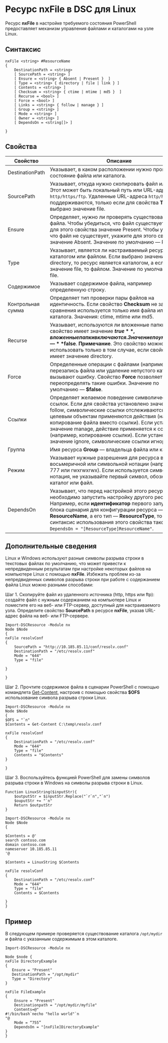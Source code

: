 # Ресурс nxFile в DSC для Linux

Ресурс **nxFile** в настройке требуемого состояния PowerShell предоставляет механизм управления файлами и каталогами на узле Linux.

## Синтаксис

```
nxFile <string> #ResourceName
{
    DestinationPath = <string>
    [ SourcePath = <string> ]
    [ Ensure = <string> { Absent | Present }  ]
    [ Type = <string> { directory | file | link } ]
    [ Contents = <string> ]
    [ Checksum = <string> { ctime | mtime | md5 }  ]
    [ Recurse = <bool> ]
    [ Force = <bool> ]
    [ Links = <string> { follow | manage } ]
    [ Group = <string> ]
    [ Mode = <string> ]
    [ Owner = <string> ]
    [ DependsOn = <string[]> ]

}
```

## Свойства

|  Свойство |  Описание | 
|---|---|
| DestinationPath| Указывает, в каком расположении нужно проверить состояние файла или каталога.| 
| SourcePath| Указывает, откуда нужно скопировать файл или папку. Этот может быть локальный путь или URL-адрес `http/https/ftp`. Удаленные URL-адреса `http/https/ftp` поддерживаются, только если для свойства **Type** выбрано значение file.| 
| Ensure| Определяет, нужно ли проверять существование файла. Чтобы убедиться, что файл существует, укажите для этого свойства значение Present. Чтобы убедиться, что файл не существует, укажите для этого свойства значение Absent. Значение по умолчанию — Present.| 
| Type| Указывает, является ли настраиваемый ресурс каталогом или файлом. Если выбрано значение directory, то ресурс является каталогом, а если значение file, то файлом. Значение по умолчанию — file.| 
| Содержимое| Указывает содержимое файла, например определенную строку.| 
| Контрольная сумма| Определяет тип проверки пары файлов на идентичность. Если свойство **Checksum** не задано, для сравнения используется только имя файла или каталога. Значения: ctime, mtime или md5.| 
| Recurse| Указывает, используются ли вложенные папки. Если свойство имеет значение **$true**, вложенные папки включаются. Значение по умолчанию — **$false**. **Примечание**. Это свойство можно использовать только в том случае, если свойство **Type** имеет значение directory.| 
| Force| Определенные операции с файлами (например, перезапись файла или удаление непустого каталога) вызывают ошибку. Свойство **Force** позволяет переопределять такие ошибки. Значение по умолчанию — **$false**.| 
| Ссылки| Определяет желаемое поведение символических ссылок. Если для свойства установлено значение follow, символические ссылки отслеживаются, а к целевым объектам применяются действия (например, копирование файла вместо ссылки). Если установлено значение manage, действие применяется к ссылке (например, копирование ссылки). Если установлено значение ignore, символические ссылки игнорируются.| 
| Группа| Имя ресурса **Group** — владельца файла или каталога.| 
| Режим| Указывает нужные разрешения для ресурса в восьмеричной или символьной нотации (например, 777 или rwxrwxrwx). Если используется символьная нотация, не указывайте первый символ, обозначающий каталог или файл.| 
| DependsOn | Указывает, что перед настройкой этого ресурса необходимо запустить настройку другого ресурса. Например, если **идентификатор** первого запускаемого блока сценария для конфигурации ресурса — **ResourceName**, а его тип — **ResourceType**, то синтаксис использования этого свойства таков: `DependsOn = "[ResourceType]ResourceName"`.| 

## Дополнительные сведения


Linux и Windows используют разные символы разрыва строки в текстовых файлах по умолчанию, что может привести к непредвиденным результатам при настройке некоторых файлов на компьютере Linux с помощью __nxFile__. Избежать проблем из-за непредвиденных символов разрыва строки при работе с содержанием файла Linux можно разными способами:

Шаг 1. Скопируйте файл из удаленного источника (http, https или ftp): создайте файл с нужным содержанием на компьютере Linux и поместите его на веб- или FTP-сервер, доступный для настраиваемого узла. Определите свойство __SourcePath__ в ресурсе __nxFile__, указав URL-адрес файла на веб- или FTP-сервере.

```
Import-DSCResource -Module nx
Node $Node
{
nxFile resolvConf
{
    SourcePath = "http://10.185.85.11/conf/resolv.conf"
    DestinationPath = "/etc/resolv.conf"
    Mode = "644"        
    Type = "file"
    
}
        
}
```


Шаг 2. Прочтите содержимое файла в сценарии PowerShell с помощью командлета [Get-Content](https://technet.microsoft.com/en-us/library/hh849787.aspx), настроив с помощью свойства __$OFS__ использование символа разрыва строки Linux.


```
Import-DSCResource -Module nx
Node $Node
{
$OFS = "`n"
$Contents = Get-Content C:\temp\resolv.conf

nxFile resolvConf
{
    DestinationPath = "/etc/resolv.conf"
    Mode = "644"        
    Type = "file"
    Contents = "$Contents"
}

}
```


Шаг 3. Воспользуйтесь функцией PowerShell для замены символов разрыва строки в Windows на символы разрыва строки в Linux.

```
Function LinuxString($inputStr){
    $outputStr = $inputStr.Replace("`r`n","`n")
    $ouputStr += "`n"
    Return $outputStr
}

Import-DSCResource -Module nx
Node $Node
{

$Contents = @'
search contoso.com
domain contoso.com
nameserver 10.185.85.11
'@

$Contents = LinuxString $Contents

nxFile resolvConf
{
    DestinationPath = "/etc/resolv.conf"
    Mode = "644"        
    Type = "file"
    Contents = $Contents
    
}
}
```

## Пример

В следующем примере проверяется существование каталога `/opt/mydir` и файла с указанным содержимым в этом каталоге.

```
Import-DSCResource -Module nx 

Node $node {
nxFile DirectoryExample
{
   Ensure = "Present"
   DestinationPath = "/opt/mydir"
   Type = "Directory"
}

nxFile FileExample
{
    Ensure = "Present"
    Destinationpath = "/opt/mydir/myfile"
    Contents=@"
#!/bin/bash`necho "hello world"`n
"@ 
    Mode = “755”
    DependsOn = "[nxFile]DirectoryExample"
} 
}
```

<!--HONumber=Feb16_HO4-->
